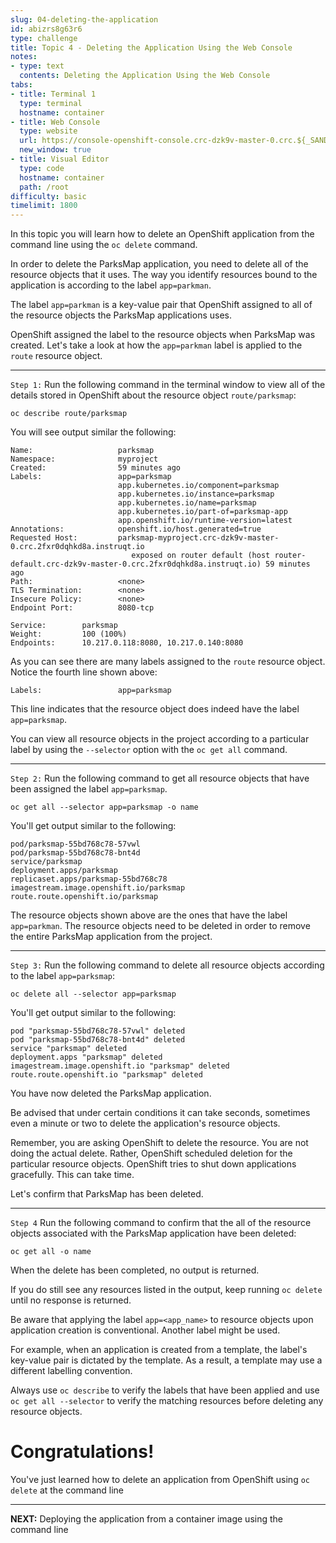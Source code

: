 ```yaml
---
slug: 04-deleting-the-application
id: abizrs8g63r6
type: challenge
title: Topic 4 - Deleting the Application Using the Web Console
notes:
- type: text
  contents: Deleting the Application Using the Web Console
tabs:
- title: Terminal 1
  type: terminal
  hostname: container
- title: Web Console
  type: website
  url: https://console-openshift-console.crc-dzk9v-master-0.crc.${_SANDBOX_ID}.instruqt.io
  new_window: true
- title: Visual Editor
  type: code
  hostname: container
  path: /root
difficulty: basic
timelimit: 1800
---
```

In this topic you will learn how to delete an OpenShift application from the command line using the `oc delete` command.

In order to delete the ParksMap application, you need to delete all of the resource objects that it uses. The way you identify resources bound to the application is according to the label `app=parkman`.

The label `app=parkman` is a key-value pair that OpenShift assigned to all of the resource objects the ParksMap applications uses.

OpenShift assigned the label to the resource objects when ParksMap was created. Let's take a look at how the `app=parkman` label is applied to the `route` resource object.

----

`Step 1:` Run the following command in the terminal window to view all of the details stored in OpenShift about the resource object `route/parksmap`:

```
oc describe route/parksmap
```

You will see output similar the following:

```
Name:                   parksmap
Namespace:              myproject
Created:                59 minutes ago
Labels:                 app=parksmap
                        app.kubernetes.io/component=parksmap
                        app.kubernetes.io/instance=parksmap
                        app.kubernetes.io/name=parksmap
                        app.kubernetes.io/part-of=parksmap-app
                        app.openshift.io/runtime-version=latest
Annotations:            openshift.io/host.generated=true
Requested Host:         parksmap-myproject.crc-dzk9v-master-0.crc.2fxr0dqhkd8a.instruqt.io
                           exposed on router default (host router-default.crc-dzk9v-master-0.crc.2fxr0dqhkd8a.instruqt.io) 59 minutes ago
Path:                   <none>
TLS Termination:        <none>
Insecure Policy:        <none>
Endpoint Port:          8080-tcp

Service:        parksmap
Weight:         100 (100%)
Endpoints:      10.217.0.118:8080, 10.217.0.140:8080
```

As you can see there are many labels assigned to the `route` resource object. Notice the fourth line shown above:

```
Labels:                 app=parksmap
```

This line indicates that the resource object does indeed have the label `app=parksmap`.

You can view all resource objects in the project according to a particular label by using the `--selector` option with the `oc get all` command.

----

`Step 2:` Run the following command to get all resource objects that have been assigned the label `app=parksmap`.

```
oc get all --selector app=parksmap -o name
```

You'll get output similar to the following:

```
pod/parksmap-55bd768c78-57vwl
pod/parksmap-55bd768c78-bnt4d
service/parksmap
deployment.apps/parksmap
replicaset.apps/parksmap-55bd768c78
imagestream.image.openshift.io/parksmap
route.route.openshift.io/parksmap
```

The resource objects shown above are the ones that have the label `app=parkman`. The resource objects need to be deleted in order to remove the entire ParksMap application from the project.

----

`Step 3:` Run the following command to delete all resource objects according to the label `app=parksmap`:

```
oc delete all --selector app=parksmap
```

You'll get output similar to the following:

```
pod "parksmap-55bd768c78-57vwl" deleted
pod "parksmap-55bd768c78-bnt4d" deleted
service "parksmap" deleted
deployment.apps "parksmap" deleted
imagestream.image.openshift.io "parksmap" deleted
route.route.openshift.io "parksmap" deleted
```

You have now deleted the ParksMap application.

Be advised that under certain conditions it can take seconds, sometimes even a minute or two to delete the application's resource objects.

Remember, you are asking OpenShift to delete the resource. You are not doing the actual delete. Rather, OpenShift scheduled deletion for the particular resource objects. OpenShift tries to shut down applications gracefully. This can take time.

Let's confirm that ParksMap has been deleted.

----

`Step 4` Run the following command to confirm that the all of the resource objects associated with the ParksMap application have been deleted:

```
oc get all -o name
```

When the delete has been completed, no output is returned.

If you do still see any resources listed in the output, keep running `oc delete` until no response is returned.

Be aware that applying the label `app=<app_name>` to resource objects upon application creation is conventional. Another label might be used.

For example, when an application is created from a template, the label's key-value pair is dictated by the template. As a result, a template may use a different labelling convention.

Always use `oc describe` to verify the labels that have been applied and use `oc get all --selector` to verify the matching resources before deleting any resource objects.

# Congratulations!

You've just learned how to delete an application from OpenShift using `oc delete` at the command line

----

**NEXT:** Deploying the application from a container image using the command line
